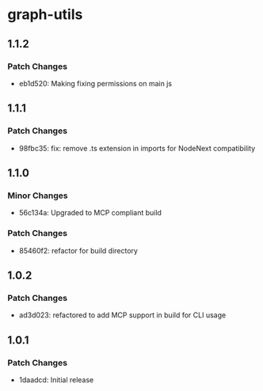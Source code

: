 # graph-utils

## 1.1.2

### Patch Changes

- eb1d520: Making fixing permissions on main js

## 1.1.1

### Patch Changes

- 98fbc35: fix: remove .ts extension in imports for NodeNext compatibility

## 1.1.0

### Minor Changes

- 56c134a: Upgraded to MCP compliant build

### Patch Changes

- 85460f2: refactor for build directory

## 1.0.2

### Patch Changes

- ad3d023: refactored to add MCP support in build for CLI usage

## 1.0.1

### Patch Changes

- 1daadcd: Initial release
